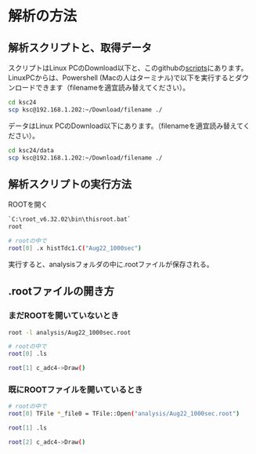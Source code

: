 # 解析の方法

## 解析スクリプトと、取得データ

スクリプトはLinux PCのDownload以下と、このgithubの[scripts](https://github.com/shun-kuro/ksc24-11-guide/tree/main/scripts)にあります。
LinuxPCからは、Powershell (Macの人はターミナル)で以下を実行するとダウンロードできます（filenameを適宜読み替えてください）。

```bash
cd ksc24
scp ksc@192.168.1.202:~/Download/filename ./
```

データはLinux PCのDownload以下にあります。（filenameを適宜読み替えてください）。

```bash
cd ksc24/data
scp ksc@192.168.1.202:~/Download/filename ./
```

## 解析スクリプトの実行方法

ROOTを開く

```bash
`C:\root_v6.32.02\bin\thisroot.bat`
root

# rootの中で
root[0] .x histTdc1.C("Aug22_1000sec")

```

実行すると、analysisフォルダの中に.rootファイルが保存される。

## .rootファイルの開き方

### まだROOTを開いていないとき

```bash
root -l analysis/Aug22_1000sec.root

# rootの中で
root[0] .ls

root[1] c_adc4->Draw()
```

### 既にROOTファイルを開いているとき
```bash
# rootの中で
root[0] TFile *_file0 = TFile::Open("analysis/Aug22_1000sec.root")

root[1] .ls

root[2] c_adc4->Draw()
```
